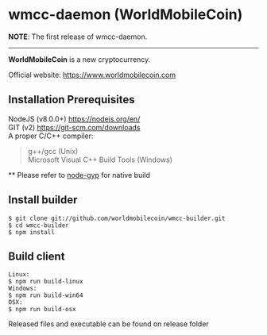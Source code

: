 # wmcc-daemon (WorldMobileCoin)

__NOTE__: The first release of wmcc-daemon.

---

**WorldMobileCoin** is a new cryptocurrency.

Official website: https://www.worldmobilecoin.com

## Installation Prerequisites
NodeJS (v8.0.0+) https://nodejs.org/en/  
GIT (v2) https://git-scm.com/downloads  
A proper C/C++ compiler:
> g++/gcc (Unix)  
> Microsoft Visual C++ Build Tools (Windows)  

** Please refer to [node-gyp](https://github.com/nodejs/node-gyp) for native build

## Install builder
```
$ git clone git://github.com/worldmobilecoin/wmcc-builder.git
$ cd wmcc-builder
$ npm install
```

## Build client
```
Linux:
$ npm run build-linux
Windows:
$ npm run build-win64
OSX:
$ npm run build-osx
```

Released files and executable can be found on release folder
